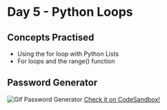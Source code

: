 <h1>Day 5 - Python Loops</h1>
<h2>Concepts Practised</h2>
<ul><li>Using the for loop with Python Lists</li>
<li>For loops and the range() function</li></ul>
<h2>Password Generator</h2>
<img src="https://user-images.githubusercontent.com/98851253/154311198-83cc6a60-6a57-4e21-bb01-6b54593def0e.gif" alt="Gif Password Generator">
<a href="https://codesandbox.io/p/sandbox/password-generator-crzzfw">Check it on CodeSandbox!</a>
